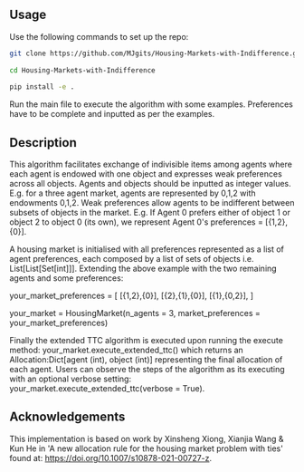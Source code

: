 ## Usage
Use the following commands to set up the repo:
```bash
git clone https://github.com/MJgits/Housing-Markets-with-Indifference.git
  
cd Housing-Markets-with-Indifference
  
pip install -e .
```
Run the main file to execute the algorithm with some examples. Preferences have to be complete and inputted as per the examples.

## Description
This algorithm facilitates exchange of indivisible items among agents where each agent is endowed with one object and expresses weak preferences across all objects. Agents and objects should be inputted as integer values. E.g. for a three agent market, agents are represented by 0,1,2 with endowments 0,1,2. Weak preferences allow agents to be indifferent between subsets of objects in the market. E.g. If Agent 0 prefers either of object 1 or object 2 to object 0 (its own), we represent Agent 0's preferences = [{1,2},{0}].

A housing market is initialised with all preferences represented as a list of agent preferences, each composed by a list of sets of objects i.e. List[List[Set[int]]]. Extending the above example with the two remaining agents and some preferences:

your_market_preferences = [
[{1,2},{0}],
[{2},{1},{0}],
[{1},{0,2}],
]

your_market = HousingMarket(n_agents = 3, market_preferences = your_market_preferences)


Finally the extended TTC algorithm is executed upon running the execute method:
your_market.execute_extended_ttc() which returns an Allocation:Dict[agent (int), object (int)] representing the final allocation of each agent. Users can observe the steps of the algorithm as its executing with an optional verbose setting:
your_market.execute_extended_ttc(verbose = True).

## Acknowledgements
This implementation is based on work by Xinsheng Xiong, Xianjia Wang & Kun He in 'A new allocation rule for the housing market problem with ties' found at: https://doi.org/10.1007/s10878-021-00727-z.


